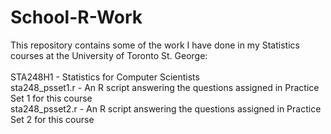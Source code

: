 # School-R-Work
This repository contains some of the work I have done in my Statistics courses at the University of Toronto St. George: <br />
<br />
STA248H1 - Statistics for Computer Scientists<br />
sta248_psset1.r - An R script answering the questions assigned in Practice Set 1 for this course<br />
sta248_psset2.r - An R script answering the questions assigned in Practice Set 2 for this course<br />
